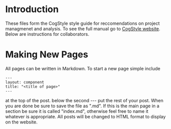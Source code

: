 # Introduction

These files form the CogStyle style guide for reccomendations on project managmenet and analysis. To see the full manual go to [CogStyle website](http://cogstyle.github.io). Below are instructions for collaborators.

# Making New Pages

All pages can be written in Markdown. To start a new page simple include

```
---
layout: component
title: "<title of page>"
---
```

at the top of the post. below the second --- put the rest of your post. When you are done be sure to save the file as ".md". If this is the main page in a section be sure it is called "index.md", otherwise feel free to name it whatever is appropriate. All posts will be changed to HTML format to display on the website.

